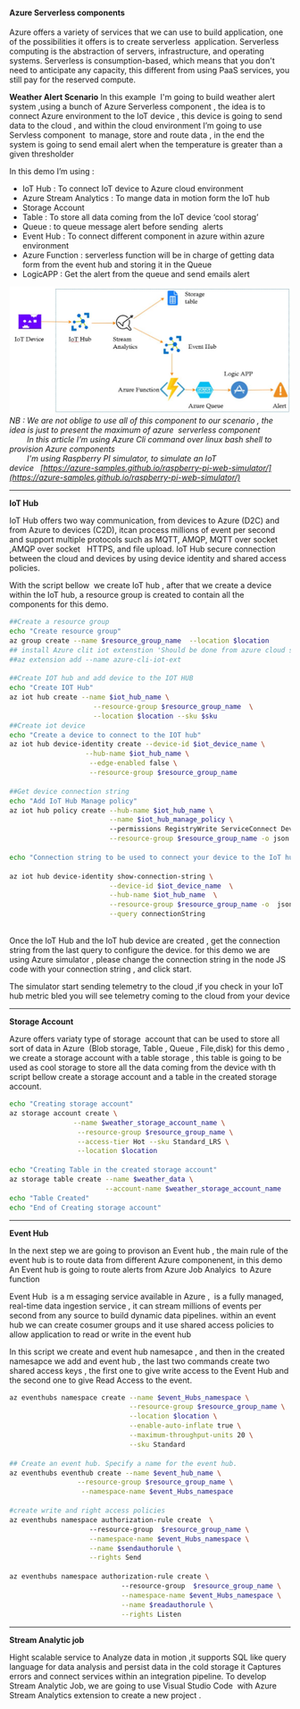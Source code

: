 #### **Azure Serverless components**

Azure offers a variety of services that we can use to build application, one of the possibilities it offers is to create serverless  application. Serverless computing is the abstraction of servers, infrastructure, and operating systems. Serverless is consumption-based, which means that you don't need to anticipate any capacity, this different from using PaaS services, you still pay for the reserved compute.

**Weather Alert Scenario**
In this example  I'm going to build weather alert system ,using a bunch of Azure Serverless component , the idea is to connect Azure environment to the IoT device , this device is going to send data to the cloud , and within the cloud environment I’m going to use Servless component  to manage, store and route data , in the end the system is going to send email alert when the temperature is greater than a given thresholder

In this demo I’m using :

* IoT Hub : To connect IoT device to Azure cloud environment
* Azure Stream Analytics : To mange data in motion form the IoT hub
* Storage Account
* Table : To store all data coming from the IoT device ‘cool storag’
* Queue : to queue message alert before sending  alerts
* Event Hub : To connect different component in azure within azure environment
* Azure Function : serverless function will be in charge of getting data form from the event hub and storing it in the Queue
* LogicAPP : Get the alert from the queue and send emails alert

![image](https://github.com/SQLI-Morocco/Azure-Serverless/blob/master/img/weatheralert.JPG)
<br>
*NB : We are not oblige to use all of this component to our scenario , the idea is just to present the maximum of azure  serverless component* <br>
        *In this article I’m using Azure Cli command over linux bash shell to provision Azure components*<br>
        *I'm using Raspberry PI simulator, to simulate an IoT device   [https://azure-samples.github.io/raspberry-pi-web-simulator/](https://azure-samples.github.io/raspberry-pi-web-simulator/)*

- - -

**IoT Hub**

IoT Hub offers two way communication, from devices to Azure (D2C) and from Azure to devices (C2D), itcan process millions of event per second and support multiple protocols such as MQTT, AMQP, MQTT over socket ,AMQP over socket   HTTPS, and file upload.
IoT Hub secure connection between the cloud and devices by using device identity and shared access policies.

With the script bellow  we create IoT hub , after that we create a device within the IoT hub, a resource group is created to contain all the components for this demo.
<br>
``` bash
##Create a resource group 
echo "Create resource group"
az group create --name $resource_group_name  --location $location
## install Azure clit iot extenstion 'Should be done from azure cloud shell'
##az extension add --name azure-cli-iot-ext

##Create IOT hub and add device to the IOT HUB
echo "Create IOT Hub"
az iot hub create --name $iot_hub_name \
                     --resource-group $resource_group_name  \
                     --location $location --sku $sku
##Create iot device 
echo "Create a device to connect to the IOT hub"
az iot hub device-identity create --device-id $iot_device_name \
                   --hub-name $iot_hub_name \
                    --edge-enabled false \
                    --resource-group $resource_group_name

##Get device connection string 
echo "Add IoT Hub Manage policy"
az iot hub policy create --hub-name $iot_hub_name \
                         --name $iot_hub_manage_policy \
                         --permissions RegistryWrite ServiceConnect DeviceConnect \
                         --resource-group $resource_group_name -o json

echo "Connection string to be used to connect your device to the IoT hub :"

az iot hub device-identity show-connection-string \
                         --device-id $iot_device_name  \
                         --hub-name $iot_hub_name  \
                         --resource-group $resource_group_name -o  json \
                         --query connectionString
```
<br>
Once the IoT Hub and the IoT hub device are created , get the connection string from the last query to configure the device.
for this demo we are using Azure simulator , please change the connection string in the node JS code with your connection string , and click start.

The simulator start sending telemetry to the cloud ,if you check in your IoT hub metric bled you will see telemetry coming to the cloud from your device

- - -

**Storage Account**

Azure offers variaty type of storage  account that can be used to store all sort of data in Azure  (Blob storage, Table , Queue , File,disk)
for this demo , we create a storage account with a table storage , this table is going to be used as cool storage to store all the data coming from the device
with th script bellow create a storage account and a table in the created storage account.
<br>
``` bash
echo "Creating storage account"
az storage account create \
                --name $weather_storage_account_name \
                 --resource-group $resource_group_name \
                 --access-tier Hot --sku Standard_LRS \
                 --location $location

echo "Creating Table in the created storage account"
az storage table create --name $weather_data \
                        --account-name $weather_storage_account_name 
echo "Table Created"
echo "End of Creating storage account"
```

- - -

**Event Hub**

In the next step we are going to provison an Event hub , the main rule of the event hub is to route data from different Azure componenent, in this demo  An Event hub is going to route alerts from Azure Job Analyics  to Azure function

Event Hub  is a m essaging service available in Azure ,  is a fully managed, real-time data ingestion service , it can stream millions of events per second from any source to build dynamic data pipelines.
within an event hub we can create cosumer groups and it use shared access policies to allow application to read or write in the event hub

In this script we create and event hub namesapce , and then in the created namesapce we add and event hub , the last two commands create two shared access keys , the first one to give write access to the Event Hub and the second one to give Read Access to the event.
<br>
``` bash
az eventhubs namespace create --name $event_Hubs_namespace \
                              --resource-group $resource_group_name \
                              --location $location \
                              --enable-auto-inflate true \
                              --maximum-throughput-units 20 \
                              --sku Standard

## Create an event hub. Specify a name for the event hub. 
az eventhubs eventhub create --name $event_hub_name \
                 --resource-group $resource_group_name \
                  --namespace-name $event_Hubs_namespace

#create write and right access policies
az eventhubs namespace authorization-rule create  \
                    --resource-group  $resource_group_name \
                    --namespace-name $event_Hubs_namespace \
                    --name $sendauthorule \
                    --rights Send

az eventhubs namespace authorization-rule create \
                            --resource-group  $resource_group_name \
                            --namespace-name $event_Hubs_namespace \
                            --name $readauthorule \
                            --rights Listen
```

- - -

**Stream Analytic job**

Hight scalable service to Analyze data in motion ,it supports SQL like query language for data analysis and persist data in the cold storage it Captures errors and connect services within an integration pipeline.
To develop Stream Analytic Job, we are going to use Visual Studio Code  with Azure Stream Analytics extension to create a new project .

<br>
<br>
